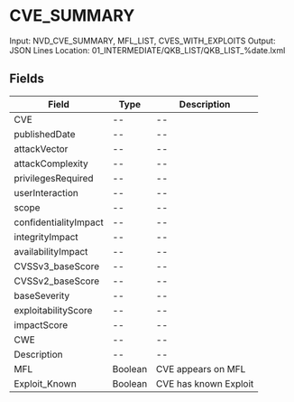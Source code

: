 # CVE_SUMMARY

Input: NVD_CVE_SUMMARY, MFL_LIST, CVES_WITH_EXPLOITS
Output: JSON Lines
Location: 01_INTERMEDIATE/QKB_LIST/QKB_LIST_%date.lxml

## Fields

| Field                  | Type         | Description               |
|------------------------|--------------|---------------------------|
| CVE                    | --           | --                        |  
| publishedDate          | --           | --                        |  
| attackVector           | --           | --                        |  
| attackComplexity       | --           | --                        |  
| privilegesRequired     | --           | --                        |  
| userInteraction        | --           | --                        |  
| scope                  | --           | --                        |  
| confidentialityImpact  | --           | --                        |  
| integrityImpact        | --           | --                        |  
| availabilityImpact     | --           | --                        |  
| CVSSv3_baseScore       | --           | --                        |  
| CVSSv2_baseScore       | --           | --                        |  
| baseSeverity           | --           | --                        |  
| exploitabilityScore    | --           | --                        |  
| impactScore            | --           | --                        |  
| CWE                    | --           | --                        |  
| Description            | --           | --                        |  
| MFL                    | Boolean      | CVE appears on MFL        |  
| Exploit_Known          | Boolean      | CVE has known Exploit     |  